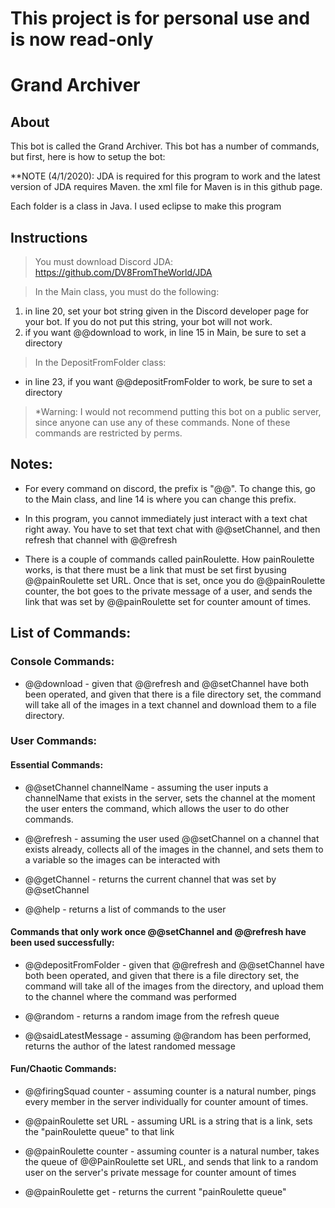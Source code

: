 # This project is for personal use and is now read-only

# Grand Archiver
## About
This bot is called the Grand Archiver. This bot has a number of commands, but first, here is how to setup the bot:

**NOTE (4/1/2020): JDA is required for this program to work and the latest version of JDA requires Maven. the xml file for Maven is in this github page.

Each folder is a class in Java. I used eclipse to make this program

## Instructions
> You must download Discord JDA: https://github.com/DV8FromTheWorld/JDA

> In the Main class, you must do the following:
  1. in line 20, set your bot string given in the Discord developer page for your bot. If you do not put this string, your bot will not work.
  2. if you want @@download to work, in line 15 in Main, be sure to set a directory

> In the DepositFromFolder class:
  - in line 23, if you want @@depositFromFolder to work, be sure to set a directory

> *Warning: I would not recommend putting this bot on a public server, since anyone can use any of these commands. None of these commands are restricted by perms.

## Notes:

- For every command on discord, the prefix is "@@". To change this, go to the Main class, and line 14 is where you can change this prefix.

- In this program, you cannot immediately just interact with a text chat right away. You have to set that text chat with @@setChannel, and then refresh that channel with @@refresh

- There is a couple of commands called painRoulette. How painRoulette works, is that there must be a link that must be set first byusing @@painRoulette set URL. Once that is set, once you do @@painRoulette counter, the bot goes to the private message of a user, and sends the link that was set by @@painRoulette set for counter amount of times.

## List of Commands:
### Console Commands:
- @@download - given that @@refresh and @@setChannel have both been operated, and given that there is a file directory set, the command will take all of the images in a text channel and download them to a file directory.
  
### User Commands:
  
#### Essential Commands:
  
- @@setChannel channelName - assuming the user inputs a channelName that exists in the server, sets the channel at the moment the user enters the command, which allows the user to do other commands.
  
- @@refresh - assuming the user used @@setChannel on a channel that exists already, collects all of the images in the channel, and sets them to a variable so the images can be interacted with
  
- @@getChannel - returns the current channel that was set by @@setChannel
  
- @@help - returns a list of commands to the user
  
#### Commands that only work once @@setChannel and @@refresh have been used successfully:
 
- @@depositFromFolder - given that @@refresh and @@setChannel have both been operated, and given that there is a file directory set, the command will take all of the images from the directory, and upload them to the channel where the command was performed
  
- @@random - returns a random image from the refresh queue
  
- @@saidLatestMessage - assuming @@random has been performed, returns the author of the latest randomed message
  
#### Fun/Chaotic Commands:
 
- @@firingSquad counter - assuming counter is a natural number, pings every member in the server individually for counter amount of times.
  
- @@painRoulette set URL - assuming URL is a string that is a link, sets the "painRoulette queue" to that link
  
- @@painRoulette counter - assuming counter is a natural number, takes the queue of @@PainRoulette set URL, and sends that link to a random user on the server's private message for counter amount of times
  
- @@painRoulette get - returns the current "painRoulette queue"
  
  


  
